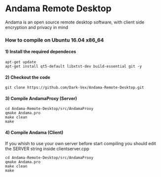 # Andama Remote Desktop
Andama is an open source remote desktop software, with client side encryption and privacy in mind

### How to compile on Ubuntu 16.04 x86_64

#### 1) Install the required dependeces
    apt-get update
    apt-get install qt5-default libxtst-dev build-essential git -y

#### 2) Checkout the code
    git clone https://github.com/Dark-Vex/Andama-Remote-Desktop.git

#### 3) Compile AndamaProxy (Server)
    cd Andama-Remote-Desktop/src/AndamaProxy
    qmake Andama.pro
    make clean
    make

#### 4) Compile Andama (Client)
If you whish to use your own server before start compiling you should edit the SERVER string inside clientserver.cpp

    cd Andama-Remote-Desktop/src/AndamaProxy
    qmake Andama.pro
    make clean
    make

